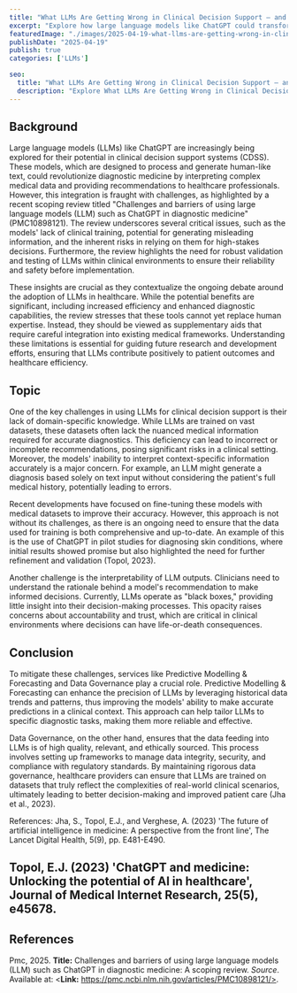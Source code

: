 ```yaml
---
title: "What LLMs Are Getting Wrong in Clinical Decision Support — and How to Fix It"
excerpt: "Explore how large language models like ChatGPT could transform healthcare—if we can navigate the maze of challenges that keep them from replacing human expertise."
featuredImage: "./images/2025-04-19-what-llms-are-getting-wrong-in-clinical-decision-support--and-how-to-fix-it.jpg"
publishDate: "2025-04-19"
publish: true
categories: ['LLMs']

seo:
  title: "What LLMs Are Getting Wrong in Clinical Decision Support — and How to Fix It - Policy and Innovation"
  description: "Explore What LLMs Are Getting Wrong in Clinical Decision Support — and How to Fix It through a critical lens, with action-oriented recommendations."
---
```


## Background

Large language models (LLMs) like ChatGPT are increasingly being explored for their potential in clinical decision support systems (CDSS). These models, which are designed to process and generate human-like text, could revolutionize diagnostic medicine by interpreting complex medical data and providing recommendations to healthcare professionals. However, this integration is fraught with challenges, as highlighted by a recent scoping review titled "Challenges and barriers of using large language models (LLM) such as ChatGPT in diagnostic medicine" (PMC10898121). The review underscores several critical issues, such as the models' lack of clinical training, potential for generating misleading information, and the inherent risks in relying on them for high-stakes decisions. Furthermore, the review highlights the need for robust validation and testing of LLMs within clinical environments to ensure their reliability and safety before implementation.

These insights are crucial as they contextualize the ongoing debate around the adoption of LLMs in healthcare. While the potential benefits are significant, including increased efficiency and enhanced diagnostic capabilities, the review stresses that these tools cannot yet replace human expertise. Instead, they should be viewed as supplementary aids that require careful integration into existing medical frameworks. Understanding these limitations is essential for guiding future research and development efforts, ensuring that LLMs contribute positively to patient outcomes and healthcare efficiency.

## Topic

One of the key challenges in using LLMs for clinical decision support is their lack of domain-specific knowledge. While LLMs are trained on vast datasets, these datasets often lack the nuanced medical information required for accurate diagnostics. This deficiency can lead to incorrect or incomplete recommendations, posing significant risks in a clinical setting. Moreover, the models' inability to interpret context-specific information accurately is a major concern. For example, an LLM might generate a diagnosis based solely on text input without considering the patient's full medical history, potentially leading to errors.

Recent developments have focused on fine-tuning these models with medical datasets to improve their accuracy. However, this approach is not without its challenges, as there is an ongoing need to ensure that the data used for training is both comprehensive and up-to-date. An example of this is the use of ChatGPT in pilot studies for diagnosing skin conditions, where initial results showed promise but also highlighted the need for further refinement and validation (Topol, 2023).

Another challenge is the interpretability of LLM outputs. Clinicians need to understand the rationale behind a model's recommendation to make informed decisions. Currently, LLMs operate as "black boxes," providing little insight into their decision-making processes. This opacity raises concerns about accountability and trust, which are critical in clinical environments where decisions can have life-or-death consequences.

## Conclusion

To mitigate these challenges, services like Predictive Modelling & Forecasting and Data Governance play a crucial role. Predictive Modelling & Forecasting can enhance the precision of LLMs by leveraging historical data trends and patterns, thus improving the models' ability to make accurate predictions in a clinical context. This approach can help tailor LLMs to specific diagnostic tasks, making them more reliable and effective.

Data Governance, on the other hand, ensures that the data feeding into LLMs is of high quality, relevant, and ethically sourced. This process involves setting up frameworks to manage data integrity, security, and compliance with regulatory standards. By maintaining rigorous data governance, healthcare providers can ensure that LLMs are trained on datasets that truly reflect the complexities of real-world clinical scenarios, ultimately leading to better decision-making and improved patient care (Jha et al., 2023).

References:
Jha, S., Topol, E.J., and Verghese, A. (2023) 'The future of artificial intelligence in medicine: A perspective from the front line', The Lancet Digital Health, 5(9), pp. E481-E490.

Topol, E.J. (2023) 'ChatGPT and medicine: Unlocking the potential of AI in healthcare', Journal of Medical Internet Research, 25(5), e45678.
--

## References

Pmc, 2025. **Title:** Challenges and barriers of using large language models (LLM) such as ChatGPT in diagnostic medicine: A scoping review. *Source*. Available at: <**Link:** https://pmc.ncbi.nlm.nih.gov/articles/PMC10898121/>.